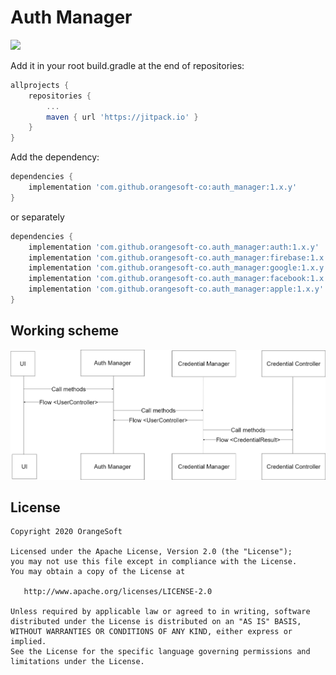# Auth Manager

[![](https://jitpack.io/v/orangesoft-co/auth_manager.svg)](https://jitpack.io/#orangesoft-co/auth_manager)

Add it in your root build.gradle at the end of repositories:

```groovy
allprojects {
	repositories {
		...
		maven { url 'https://jitpack.io' }
	}
}
```

Add the dependency:

```groovy
dependencies {
	implementation 'com.github.orangesoft-co:auth_manager:1.x.y'
}
```
or separately

```groovy
dependencies {
	implementation 'com.github.orangesoft-co.auth_manager:auth:1.x.y'
	implementation 'com.github.orangesoft-co.auth_manager:firebase:1.x.y'
	implementation 'com.github.orangesoft-co.auth_manager:google:1.x.y'
	implementation 'com.github.orangesoft-co.auth_manager:facebook:1.x.y'
	implementation 'com.github.orangesoft-co.auth_manager:apple:1.x.y'
}
```

## Working scheme
![AuthManager Diagram](https://raw.githubusercontent.com/Orangesoft-Development/auth_manager/master/app/src/main/res/drawable/AuthManager%20Diagram.png)

## License

    Copyright 2020 OrangeSoft

    Licensed under the Apache License, Version 2.0 (the "License");
    you may not use this file except in compliance with the License.
    You may obtain a copy of the License at

       http://www.apache.org/licenses/LICENSE-2.0

    Unless required by applicable law or agreed to in writing, software
    distributed under the License is distributed on an "AS IS" BASIS,
    WITHOUT WARRANTIES OR CONDITIONS OF ANY KIND, either express or implied.
    See the License for the specific language governing permissions and
    limitations under the License.


